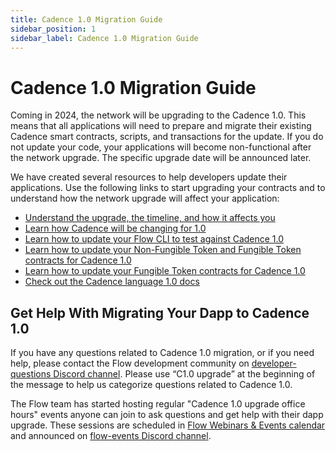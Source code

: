 ```yaml
---
title: Cadence 1.0 Migration Guide
sidebar_position: 1
sidebar_label: Cadence 1.0 Migration Guide
---
```


# Cadence 1.0 Migration Guide

Coming in 2024, the network will be upgrading to the Cadence 1.0. This means that all applications will need to prepare and migrate their existing Cadence smart contracts, scripts, and transactions for the update. If you do not update your code, your applications will become non-functional after the network upgrade. The specific upgrade date will be announced later.

We have created several resources to help developers update their applications. Use the following links to start upgrading your contracts and to understand how the network upgrade will affect your application:

- [Understand the upgrade, the timeline, and how it affects you](https://forum.flow.com/t/cadence-1-0-upgrade-plan/5477)
- [Learn how Cadence will be changing for 1.0](https://forum.flow.com/t/update-on-cadence-1-0/5197)
- [Learn how to update your Flow CLI to test against Cadence 1.0](https://forum.flow.com/t/update-on-cadence-1-0/5197/7)
- [Learn how to update your Non-Fungible Token and Fungible Token contracts for Cadence 1.0](./cadence_migration_guide/nft-guide.mdx)
- [Learn how to update your Fungible Token contracts for Cadence 1.0](./cadence_migration_guide/ft-guide.mdx)
- [Check out the Cadence language 1.0 docs](https://cadencelang.dev/docs/1.0/)

## Get Help With Migrating Your Dapp to Cadence 1.0

If you have any questions related to Cadence 1.0 migration, or if you need help, please contact the Flow development community on [developer-questions Discord channel](https://discord.com/channels/613813861610684416/621847426201944074). Please use “C1.0 upgrade” at the beginning of the message to help us categorize questions related to Cadence 1.0.

The Flow team has started hosting regular "Cadence 1.0 upgrade office hours" events anyone can join to ask questions and get help with their dapp upgrade. These sessions are scheduled in [Flow Webinars & Events calendar](https://calendar.google.com/calendar/u/0?cid=Y180Nzk3OGY1Y2Q5ZGE2MzZjYWRjNmI4NDczMTAyYjUwOTJjMWE4NjVkZDAxMDU1ODM5M2VjYjdmOWZkMGM5YWQwQGdyb3VwLmNhbGVuZGFyLmdvb2dsZS5jb20) and announced on [flow-events Discord channel](https://discord.com/channels/613813861610684416/1050190147100102787).
